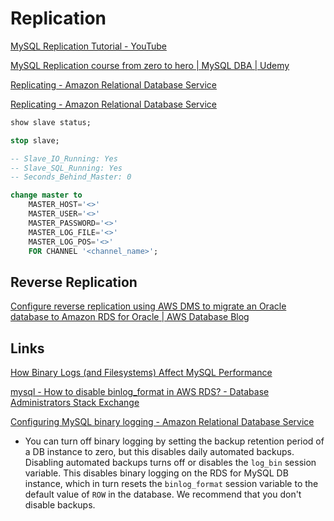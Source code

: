 # Replication

[MySQL Replication Tutorial - YouTube](https://www.youtube.com/playlist?list=PLd5sTGXltJ-mvbbhIyLT8hjinK9RYfjhY)

[MySQL Replication course from zero to hero | MySQL DBA | Udemy](https://www.udemy.com/course/mysql-replication-course-from-zero-to-hero/)

[Replicating - Amazon Relational Database Service](https://docs.aws.amazon.com/AmazonRDS/latest/UserGuide/mysql-stored-proc-replicating.html)

[Replicating - Amazon Relational Database Service](https://docs.aws.amazon.com/AmazonRDS/latest/UserGuide/mysql-stored-proc-replicating.html)

```sql
show slave status;

stop slave;

-- Slave_IO_Running: Yes
-- Slave_SQL_Running: Yes
-- Seconds_Behind_Master: 0

change master to
	MASTER_HOST='<>'
	MASTER_USER='<>'
	MASTER_PASSWORD='<>'
	MASTER_LOG_FILE='<>'
	MASTER_LOG_POS='<>'
	FOR CHANNEL '<channel_name>';
```

## Reverse Replication

[Configure reverse replication using AWS DMS to migrate an Oracle database to Amazon RDS for Oracle | AWS Database Blog](https://aws.amazon.com/blogs/database/configure-reverse-replication-using-aws-dms-to-migrate-an-oracle-database-to-amazon-rds-for-oracle/)

## Links

[How Binary Logs (and Filesystems) Affect MySQL Performance](https://www.percona.com/blog/how-binary-logs-and-filesystems-affect-mysql-performance/)

[mysql - How to disable binlog\_format in AWS RDS? - Database Administrators Stack Exchange](https://dba.stackexchange.com/questions/318682/how-to-disable-binlog-format-in-aws-rds)

[Configuring MySQL binary logging - Amazon Relational Database Service](https://docs.aws.amazon.com/AmazonRDS/latest/UserGuide/USER_LogAccess.MySQL.BinaryFormat.html)

- You can turn off binary logging by setting the backup retention period of a DB instance to zero, but this disables daily automated backups. Disabling automated backups turns off or disables the `log_bin` session variable. This disables binary logging on the RDS for MySQL DB instance, which in turn resets the `binlog_format` session variable to the default value of `ROW` in the database. We recommend that you don't disable backups.
